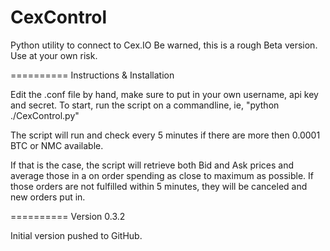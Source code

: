 CexControl
==========
Python utility to connect to Cex.IO
Be warned, this is a rough Beta version. Use at your own risk.

==========
Instructions & Installation

Edit the .conf file by hand, make sure to put in your own username, api key and secret. 
To start, run the script on a commandline, ie, "python ./CexControl.py"

The script will run and check every 5 minutes if there are more then 0.0001 BTC or NMC available. 

If that is the case, the script will retrieve both Bid and Ask prices and average those in a on order spending as close to maximum as possible. If those orders are not fulfilled within 5 minutes, they will be canceled and new orders put in.

==========
Version 0.3.2

Initial version pushed to GitHub.

